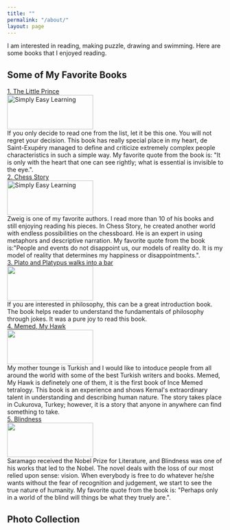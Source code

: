 ```yaml
---
title: ""
permalink: "/about/"
layout: page
---
```

I am interested in reading, making puzzle, drawing and swimming. Here are some books that I enjoyed reading. 
## Some of My Favorite Books
<a href="https://en.wikipedia.org/wiki/The_Little_Prince">1. The Little Prince</a>
<br>
<img src="https://lh3.googleusercontent.com/pd1cIhQDdTJGqVI2uwFwzL2IhEbssAfb7hbOjN8sb4BXGmKKR9OlfSYbq6cO91rzOXZZB_Nokww-Jw0yEY_wBoilpEE6gO9zdlDZ9uam3ZC2wJONeS2n98_JpOFlONfHz2ebnr6ErQ=w2400" alt="Simply Easy Learning" width="200" height="80"> 
<br>
If you only decide to read one from the list, let it be this one. You will not regret your decision. This book has really special place in my heart, de Saint-Exupéry managed to define and criticize extremely complex people characteristics in such a simple way. 
My favorite quote from the book is: "It is only with the heart that one can see rightly; what is essential is invisible to the eye.".
<br>
<a href="https://en.wikipedia.org/wiki/The_Royal_Game">2. Chess Story</a>
<br>
<img src="https://lh3.googleusercontent.com/ZPWEanAMyFuJ9n4f5gGyeqEzNKQ-lQuIeCfCsMU0E1DlCc3MFTzWDbyZObaxUiobSz-J1QxA_8lMxOVtiSshKvL9aSX5L_UcjFLMK4i6sxV825tvLJAjwnpK0hUIF5w6L_ltVYvEzg=w2400" alt="Simply Easy Learning" width="200" height="80">
<br>
Zweig is one of my favorite authors. I read more than 10 of his books and still enjoying reading his pieces. In Chess Story, he created another world with endless possibilities on the chessboard. He is an expert in using metaphors and descriptive narration. My favorite quote from the book is:"People and events do not disappoint us, our models of reality do. It is my model of reality that determines my happiness or disappointments.".
<br>
<a href="https://en.wikipedia.org/wiki/Plato_and_a_Platypus_Walk_Into_a_Bar">3. Plato and Platypus walks into a bar </a>
<br>
<img src="https://lh3.googleusercontent.com/w4Hilj-20Ssop_hb63ABxwDg4Hrm9p7_mB6TSbBGSYa9ak1E3NnS6wSwqqAFYOazOsbfsqSQMTdZfANr9NzXp7_107P0OQS_6PG2gQRrYGnornJBjSTWr8YxB-Y3bsHXj0lGJ7fyqQ=w2400" width="200" height="80">
<br>
If you are interested in philosophy, this can be a great introduction book. The book helps reader to understand the fundamentals of philosophy through jokes. It was a pure joy to read this book. 
<br>
<a href="https://en.wikipedia.org/wiki/Memed,_My_Hawk">4. Memed, My Hawk </a>
<br>
<img src="https://lh3.googleusercontent.com/amQjYm2M_lVGOgvI4E97Mrkdns4kP2kFr94Gmp0f2NEbX1_fM_P7dRynJ-7RTBf4j7nK-F3KWWo4x4sNtGuxNPuETsQe02AyR5pH7-rMsOGV2KYh9Xc_GMzil9fQ3yT9zkqO93ZCwQ=w2400" width="200" height="80">
<br>
My mother tounge is Turkish and I would like to intoduce people from all around the world with some of the best Turkish writers and books. Memed, My Hawk is definetely one of them, it is the first book of Ince Memed tetralogy. This book is an experience and shows Kemal's extraordinary talent in understanding and describing human nature. The story takes place in Cukurova, Turkey; however, it is a story that anyone in anywhere can find something to take. 
<br>
<a href="https://en.wikipedia.org/wiki/Blindness_(novel)">5. Blindness </a>
<br>
<img src="https://lh3.googleusercontent.com/mKn-Cp4_rA0xE9YNfPayGHW16BULw_ggB-KhxuTIxUqzLgxbmTs5RJs5EfA_2BCi6AWT4oK5D290vMFjg776PG861t_PExIZ_BMjiLNv6kqPgsJksu_F9afOHpM_vfS1t3kaXWX6Xg=w2400" width="200" height="80">
<br>
Saramago received the Nobel Prize for Literature, and Blindness was one of his works that led to the Nobel. The novel deals with the loss of our most relied upon sense: vision. When everybody is free to do whatever he/she wants without the fear of recognition and judgement, we start to see the true nature of humanity. My favorite quote from the book is: "Perhaps only in a world of the blind will things be what they truely are.".
<br>




## Photo Collection






